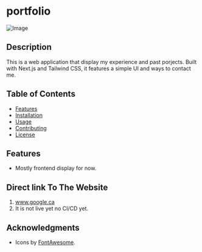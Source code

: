 # portfolio


![Image](link-to-logo.png)

## Description
This is a web application that display my experience and past porjects. Built with Next.js and Tailwind CSS, it features a simple UI and ways to contact me.

## Table of Contents
- [Features](#features)
- [Installation](#installation)
- [Usage](#usage)
- [Contributing](#contributing)
- [License](#license)


## Features
- Mostly frontend display for now. 

## Direct link To The Website
1. www.google.ca
2. It is not live yet no CI/CD yet. 

## Acknowledgments
- Icons by [FontAwesome](https://fontawesome.com/).
